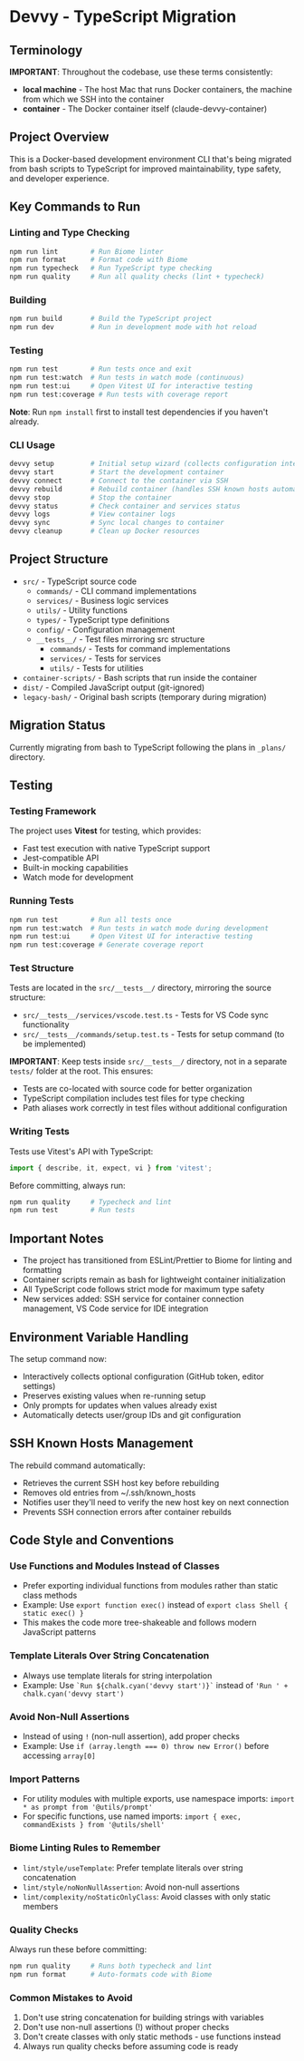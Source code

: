 # Devvy - TypeScript Migration

## Terminology
**IMPORTANT**: Throughout the codebase, use these terms consistently:
- **local machine** - The host Mac that runs Docker containers, the machine from which we SSH into the container
- **container** - The Docker container itself (claude-devvy-container)

## Project Overview
This is a Docker-based development environment CLI that's being migrated from bash scripts to TypeScript for improved maintainability, type safety, and developer experience.

## Key Commands to Run

### Linting and Type Checking
```bash
npm run lint        # Run Biome linter
npm run format      # Format code with Biome
npm run typecheck   # Run TypeScript type checking
npm run quality     # Run all quality checks (lint + typecheck)
```

### Building
```bash
npm run build       # Build the TypeScript project
npm run dev         # Run in development mode with hot reload
```

### Testing
```bash
npm run test        # Run tests once and exit
npm run test:watch  # Run tests in watch mode (continuous)
npm run test:ui     # Open Vitest UI for interactive testing
npm run test:coverage # Run tests with coverage report
```

**Note**: Run `npm install` first to install test dependencies if you haven't already.

### CLI Usage
```bash
devvy setup         # Initial setup wizard (collects configuration interactively)
devvy start         # Start the development container
devvy connect       # Connect to the container via SSH
devvy rebuild       # Rebuild container (handles SSH known hosts automatically)
devvy stop          # Stop the container
devvy status        # Check container and services status
devvy logs          # View container logs
devvy sync          # Sync local changes to container
devvy cleanup       # Clean up Docker resources
```

## Project Structure
- `src/` - TypeScript source code
  - `commands/` - CLI command implementations
  - `services/` - Business logic services
  - `utils/` - Utility functions
  - `types/` - TypeScript type definitions
  - `config/` - Configuration management
  - `__tests__/` - Test files mirroring src structure
    - `commands/` - Tests for command implementations
    - `services/` - Tests for services
    - `utils/` - Tests for utilities
- `container-scripts/` - Bash scripts that run inside the container
- `dist/` - Compiled JavaScript output (git-ignored)
- `legacy-bash/` - Original bash scripts (temporary during migration)

## Migration Status
Currently migrating from bash to TypeScript following the plans in `_plans/` directory.

## Testing

### Testing Framework
The project uses **Vitest** for testing, which provides:
- Fast test execution with native TypeScript support
- Jest-compatible API
- Built-in mocking capabilities
- Watch mode for development

### Running Tests
```bash
npm run test        # Run all tests once
npm run test:watch  # Run tests in watch mode during development
npm run test:ui     # Open Vitest UI for interactive testing
npm run test:coverage # Generate coverage report
```

### Test Structure
Tests are located in the `src/__tests__/` directory, mirroring the source structure:
- `src/__tests__/services/vscode.test.ts` - Tests for VS Code sync functionality
- `src/__tests__/commands/setup.test.ts` - Tests for setup command (to be implemented)

**IMPORTANT**: Keep tests inside `src/__tests__/` directory, not in a separate `tests/` folder at the root. This ensures:
- Tests are co-located with source code for better organization
- TypeScript compilation includes test files for type checking
- Path aliases work correctly in test files without additional configuration

### Writing Tests
Tests use Vitest's API with TypeScript:
```typescript
import { describe, it, expect, vi } from 'vitest';
```

Before committing, always run:
```bash
npm run quality     # Typecheck and lint
npm run test        # Run tests
```

## Important Notes
- The project has transitioned from ESLint/Prettier to Biome for linting and formatting
- Container scripts remain as bash for lightweight container initialization
- All TypeScript code follows strict mode for maximum type safety
- New services added: SSH service for container connection management, VS Code service for IDE integration

## Environment Variable Handling
The setup command now:
- Interactively collects optional configuration (GitHub token, editor settings)
- Preserves existing values when re-running setup
- Only prompts for updates when values already exist
- Automatically detects user/group IDs and git configuration

## SSH Known Hosts Management
The rebuild command automatically:
- Retrieves the current SSH host key before rebuilding
- Removes old entries from ~/.ssh/known_hosts
- Notifies user they'll need to verify the new host key on next connection
- Prevents SSH connection errors after container rebuilds

## Code Style and Conventions

### Use Functions and Modules Instead of Classes
- Prefer exporting individual functions from modules rather than static class methods
- Example: Use `export function exec()` instead of `export class Shell { static exec() }`
- This makes the code more tree-shakeable and follows modern JavaScript patterns

### Template Literals Over String Concatenation
- Always use template literals for string interpolation
- Example: Use `` `Run ${chalk.cyan('devvy start')}` `` instead of `'Run ' + chalk.cyan('devvy start')`

### Avoid Non-Null Assertions
- Instead of using `!` (non-null assertion), add proper checks
- Example: Use `if (array.length === 0) throw new Error()` before accessing `array[0]`

### Import Patterns
- For utility modules with multiple exports, use namespace imports: `import * as prompt from '@utils/prompt'`
- For specific functions, use named imports: `import { exec, commandExists } from '@utils/shell'`

### Biome Linting Rules to Remember
- `lint/style/useTemplate`: Prefer template literals over string concatenation
- `lint/style/noNonNullAssertion`: Avoid non-null assertions
- `lint/complexity/noStaticOnlyClass`: Avoid classes with only static members

### Quality Checks
Always run these before committing:
```bash
npm run quality     # Runs both typecheck and lint
npm run format      # Auto-formats code with Biome
```

### Common Mistakes to Avoid
1. Don't use string concatenation for building strings with variables
2. Don't use non-null assertions (!) without proper checks
3. Don't create classes with only static methods - use functions instead
4. Always run quality checks before assuming code is ready